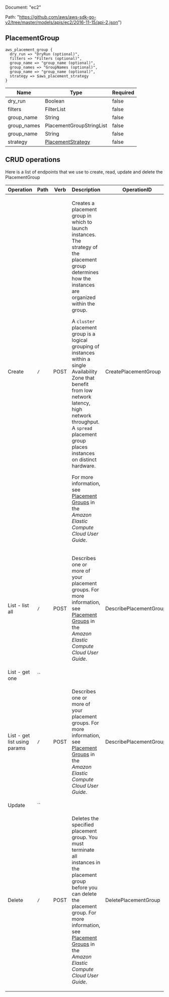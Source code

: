 Document: "ec2"


Path: "https://github.com/aws/aws-sdk-go-v2/tree/master/models/apis/ec2/2016-11-15/api-2.json")

## PlacementGroup



```puppet
aws_placement_group {
  dry_run => "DryRun (optional)",
  filters => "Filters (optional)",
  group_name => "group_name (optional)",
  group_names => "GroupNames (optional)",
  group_name => "group_name (optional)",
  strategy => $aws_placement_strategy
}
```

| Name        | Type           | Required       |
| ------------- | ------------- | ------------- |
|dry_run | Boolean | false |
|filters | FilterList | false |
|group_name | String | false |
|group_names | PlacementGroupStringList | false |
|group_name | String | false |
|strategy | [PlacementStrategy](https://docs.aws.amazon.com/search/doc-search.html?searchPath=documentation&searchQuery=placementstrategy) | false |



## CRUD operations

Here is a list of endpoints that we use to create, read, update and delete the PlacementGroup

| Operation | Path | Verb | Description | OperationID |
| ------------- | ------------- | ------------- | ------------- | ------------- |
|Create|`/`|POST|<p>Creates a placement group in which to launch instances. The strategy of the placement group determines how the instances are organized within the group. </p> <p>A <code>cluster</code> placement group is a logical grouping of instances within a single Availability Zone that benefit from low network latency, high network throughput. A <code>spread</code> placement group places instances on distinct hardware.</p> <p>For more information, see <a href="http://docs.aws.amazon.com/AWSEC2/latest/UserGuide/placement-groups.html">Placement Groups</a> in the <i>Amazon Elastic Compute Cloud User Guide</i>.</p>|CreatePlacementGroup|
|List - list all|`/`|POST|<p>Describes one or more of your placement groups. For more information, see <a href="http://docs.aws.amazon.com/AWSEC2/latest/UserGuide/placement-groups.html">Placement Groups</a> in the <i>Amazon Elastic Compute Cloud User Guide</i>.</p>|DescribePlacementGroups|
|List - get one|``||||
|List - get list using params|`/`|POST|<p>Describes one or more of your placement groups. For more information, see <a href="http://docs.aws.amazon.com/AWSEC2/latest/UserGuide/placement-groups.html">Placement Groups</a> in the <i>Amazon Elastic Compute Cloud User Guide</i>.</p>|DescribePlacementGroups|
|Update|``||||
|Delete|`/`|POST|<p>Deletes the specified placement group. You must terminate all instances in the placement group before you can delete the placement group. For more information, see <a href="http://docs.aws.amazon.com/AWSEC2/latest/UserGuide/placement-groups.html">Placement Groups</a> in the <i>Amazon Elastic Compute Cloud User Guide</i>.</p>|DeletePlacementGroup|
